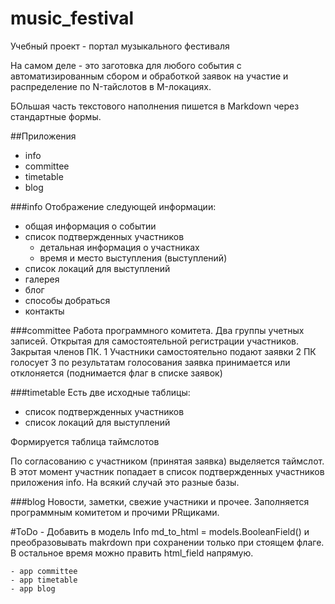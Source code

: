 # music_festival
Учебный проект - портал музыкального фестиваля

На самом деле - это заготовка для любого события с автоматизированным сбором и обработкой заявок на участие и распределение по N-тайслотов в M-локациях.

БОльшая часть текстового наполнения пишется в Markdown через стандартные формы.

##Приложения
- info
- committee
- timetable
- blog

###info
Отображение следующей информации:
- общая информация о событии
- список подтвержденных участников
    - детальная информация о участниках
    - время и место выступления (выступлений)
- список локаций для выступлений
- галерея
- блог
- способы добраться
- контакты

###committee
Работа программного комитета.
Два группы учетных записей.
Открытая для самостоятельной регистрации участников. Закрытая членов ПК.
1 Участники самостоятельно подают заявки
2 ПК голосует
3 по результатам голосования заявка принимается или отклоняется (поднимается флаг в списке заявок)

###timetable
Есть две исходные таблицы:
- список подтвержденных участников
- список локаций для выступлений

Формируется таблица таймслотов

По согласованию с участником (принятая заявка) выделяется таймслот.
В этот момент участник попадает в список подтвержденных участников приложения info. На всякий случай это разные базы.

###blog
Новости, заметки, свежие участники и прочее.
Заполняется программным комитетом и прочими PRщиками.



#ToDo
    - Добавить в модель Info md_to_html = models.BooleanField() и преобразовывать makrdown при сохранении только при стоящем флаге. В остальное время можно править html_field напрямую.

    - app committee
    - app timetable
    - app blog